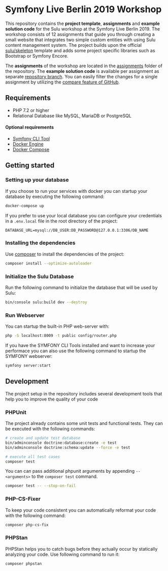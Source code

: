 # Symfony Live Berlin 2019 Workshop

This repository contains the **project template**, **assignments** and **example solution code** for the Sulu workshop 
at the Symfony Live Berlin 2019. The workshop consists of 12 assignments that guide you through creating a small 
website that integrates two simple custom entities with using Sulu content management system. 
The project builds upon the official [sulu/skeleton](https://github.com/sulu/skeleton) template and adds some project 
specific libraries such as Bootstrap or Symfony Encore.

The **assignments** of the workshop are located in the [assignments](/assignments) folder of the repository.
The **example solution code** is available per assignment as separate [repository branch](https://github.com/sulu/sulu-workshop-symfony-live-berlin-2019/branches). 
You can easily filter the changes for a single assignment by utilizing the 
[compare feature of GitHub](https://github.com/sulu/sulu-workshop-symfony-live-berlin-2019/compare/assignment/08...assignment/09).

## Requirements

- PHP 7.2 or higher
- Relational Database like MySQL, MariaDB or PostgreSQL

#### Optional requirements
- [Symfony CLI Tool](https://symfony.com/doc/master/cloud/getting-started.html)
- [Docker Engine](https://docs.docker.com/engine/installation/)
- [Docker Compose](https://docs.docker.com/compose/install/)

## Getting started

### Setting up your database

If you choose to run your services with docker you can startup your database by executing the following command:

```bash
docker-compose up
```

If you prefer to use your local database you can configure your credentials in a `.env.local` file in the root directory of the project:

```dotenv
DATABASE_URL=mysql://DB_USER:DB_PASSWORD@127.0.0.1:3306/DB_NAME
```

### Installing the dependencies

Use [composer](https://getcomposer.org/) to install the dependencies of the project:

```bash
composer install --optimize-autoloader
```

### Initialize the Sulu Database

Run the following command to initialize the database that will be used by Sulu:

```bash
bin/console sulu:build dev --destroy
```

### Run Webserver

You can startup the built-in PHP web-server with:

```bash
php -S localhost:8009 -t public config/router.php
```

If you have the SYMFONY CLI Tools installed and want to increase your performace you can also use the following command to startup the SYMFONY webserver:

```bash
symfony server:start
```

## Development

The project setup in the repository includes several development tools that help you to improve the quality of your code

### PHPUnit

The project already contains some unit tests and functional tests. They can be executed with the following commands:

```bash
# create and update test database
bin/adminconsole doctrine:database:create -e test
bin/adminconsole doctrine:schema:update --force -e test

# execute all test cases
composer test
```

You can can pass additional phpunit arguments by appending `-- <arguments>` to the `composer test` command.

```bash
composer test -- --stop-on-fail
```

### PHP-CS-Fixer

To keep your code consistent you can automatically reformat your code with the following command:

```bash
composer php-cs-fix
```

### PHPStan

PHPStan helps you to catch bugs before they actually occur by statically analyzing your code. Use following command to run it:

```bash
composer phpstan
```

